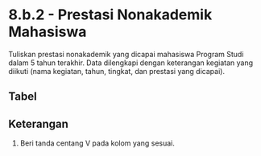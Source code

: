 ---
---

<script setup>
import { useData } from 'vitepress'
// import Table from '../components/tabel-8b2.vue'

const { page } = useData()
</script>

# 8.b.2 - Prestasi Nonakademik Mahasiswa

Tuliskan prestasi nonakademik yang dicapai mahasiswa Program Studi dalam 5 tahun terakhir. Data dilengkapi dengan keterangan kegiatan yang diikuti (nama kegiatan, tahun, tingkat, dan prestasi yang dicapai).

## Tabel

<!-- <Table :data="page.frontmatter.data" /> -->

## Keterangan

1. Beri tanda centang V pada kolom yang sesuai.
